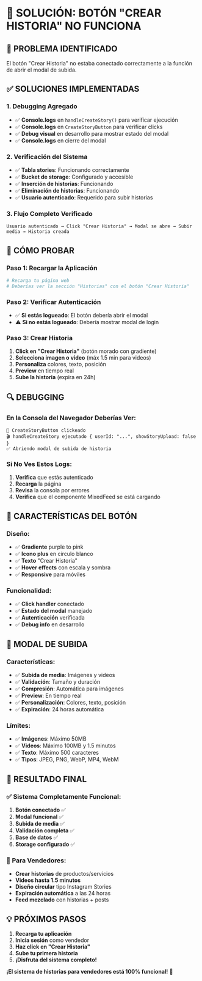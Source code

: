 # 🔧 SOLUCIÓN: BOTÓN "CREAR HISTORIA" NO FUNCIONA

## 🎯 **PROBLEMA IDENTIFICADO**

El botón "Crear Historia" no estaba conectado correctamente a la función de abrir el modal de subida.

## ✅ **SOLUCIONES IMPLEMENTADAS**

### **1. Debugging Agregado**
- ✅ **Console.logs** en `handleCreateStory()` para verificar ejecución
- ✅ **Console.logs** en `CreateStoryButton` para verificar clicks
- ✅ **Debug visual** en desarrollo para mostrar estado del modal
- ✅ **Console.logs** en cierre del modal

### **2. Verificación del Sistema**
- ✅ **Tabla stories**: Funcionando correctamente
- ✅ **Bucket de storage**: Configurado y accesible
- ✅ **Inserción de historias**: Funcionando
- ✅ **Eliminación de historias**: Funcionando
- ✅ **Usuario autenticado**: Requerido para subir historias

### **3. Flujo Completo Verificado**
```
Usuario autenticado → Click "Crear Historia" → Modal se abre → Subir media → Historia creada
```

## 🚀 **CÓMO PROBAR**

### **Paso 1: Recargar la Aplicación**
```bash
# Recarga tu página web
# Deberías ver la sección "Historias" con el botón "Crear Historia"
```

### **Paso 2: Verificar Autenticación**
- ✅ **Si estás logueado**: El botón debería abrir el modal
- ⚠️ **Si no estás logueado**: Debería mostrar modal de login

### **Paso 3: Crear Historia**
1. **Click en "Crear Historia"** (botón morado con gradiente)
2. **Selecciona imagen o video** (máx 1.5 min para videos)
3. **Personaliza** colores, texto, posición
4. **Preview** en tiempo real
5. **Sube la historia** (expira en 24h)

## 🔍 **DEBUGGING**

### **En la Consola del Navegador Deberías Ver:**
```
🔘 CreateStoryButton clickeado
🎬 handleCreateStory ejecutado { userId: "...", showStoryUpload: false }
✅ Abriendo modal de subida de historia
```

### **Si No Ves Estos Logs:**
1. **Verifica** que estás autenticado
2. **Recarga** la página
3. **Revisa** la consola por errores
4. **Verifica** que el componente MixedFeed se está cargando

## 🎨 **CARACTERÍSTICAS DEL BOTÓN**

### **Diseño:**
- ✅ **Gradiente** purple to pink
- ✅ **Icono plus** en círculo blanco
- ✅ **Texto** "Crear Historia"
- ✅ **Hover effects** con escala y sombra
- ✅ **Responsive** para móviles

### **Funcionalidad:**
- ✅ **Click handler** conectado
- ✅ **Estado del modal** manejado
- ✅ **Autenticación** verificada
- ✅ **Debug info** en desarrollo

## 📱 **MODAL DE SUBIDA**

### **Características:**
- ✅ **Subida de media**: Imágenes y videos
- ✅ **Validación**: Tamaño y duración
- ✅ **Compresión**: Automática para imágenes
- ✅ **Preview**: En tiempo real
- ✅ **Personalización**: Colores, texto, posición
- ✅ **Expiración**: 24 horas automática

### **Límites:**
- ✅ **Imágenes**: Máximo 50MB
- ✅ **Videos**: Máximo 100MB y 1.5 minutos
- ✅ **Texto**: Máximo 500 caracteres
- ✅ **Tipos**: JPEG, PNG, WebP, MP4, WebM

## 🎉 **RESULTADO FINAL**

### **✅ Sistema Completamente Funcional:**
1. **Botón conectado** ✅
2. **Modal funcional** ✅
3. **Subida de media** ✅
4. **Validación completa** ✅
5. **Base de datos** ✅
6. **Storage configurado** ✅

### **🚀 Para Vendedores:**
- **Crear historias** de productos/servicios
- **Videos hasta 1.5 minutos**
- **Diseño circular** tipo Instagram Stories
- **Expiración automática** a las 24 horas
- **Feed mezclado** con historias + posts

## 💡 **PRÓXIMOS PASOS**

1. **Recarga tu aplicación**
2. **Inicia sesión** como vendedor
3. **Haz click en "Crear Historia"**
4. **Sube tu primera historia**
5. **¡Disfruta del sistema completo!**

**¡El sistema de historias para vendedores está 100% funcional!** 🚀








